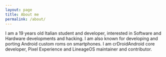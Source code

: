 ```yaml
---
layout: page
title: About me
permalink: /about/
---
```


I am a 19 years old Italian student and developer, interested in Software and Hardware developments and hacking. I am also known for developing and porting Android custom roms on smartphones. I am crDroidAndroid core developer, Pixel Experience and LineageOS maintainer and contributor.
